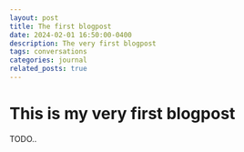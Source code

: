 ```yaml
---
layout: post
title: The first blogpost
date: 2024-02-01 16:50:00-0400
description: The very first blogpost
tags: conversations
categories: journal
related_posts: true
---
```

# This is my very first blogpost
TODO..